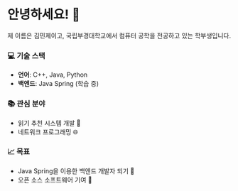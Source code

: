 # 안녕하세요! 👋
제 이름은 김민제이고, 국립부경대학교에서 컴퓨터 공학을 전공하고 있는 학부생입니다.

### 💻 기술 스택
- **언어**: C++, Java, Python
- **백엔드**: Java Spring (학습 중)

### 📚 관심 분야
- 읽기 추천 시스템 개발 📖
- 네트워크 프로그래밍 🌐

### 📈 목표
- Java Spring을 이용한 백엔드 개발자 되기 💼
- 오픈 소스 소프트웨어 기여 💪
